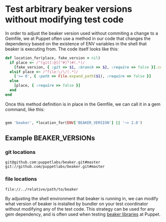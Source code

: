 # Test arbitrary beaker versions without modifying test code

In order to adjust the beaker version used without commiting a change to a Gemfile,
we at Puppet often use a method in our code that changes the dependency based on the
existence of ENV variables in the shell that beaker is executing from. The code
itself looks like this:

```ruby
def location_for(place, fake_version = nil)
  if place =~ /^(git[:@][^#]*)#(.*)/
    [fake_version, { :git => $1, :branch => $2, :require => false }].compact
  elsif place =~ /^file:\/\/(.*)/
    ['>= 0', { :path => File.expand_path($1), :require => false }]
  else
    [place, { :require => false }]
  end
end
```

Once this method definition is in place in the Gemfile, we can call it in a gem command, like
this:

```ruby

gem 'beaker', *location_for(ENV['BEAKER_VERSION'] || '~> 2.0')
```

## Example BEAKER_VERSIONs

### git locations

```
git@github.com:puppetlabs/beaker.git#master
git://github.com/puppetlabs/beaker.git#master
```

### file locations

```
file://../relative/path/to/beaker
```

By adjusting the shell environment that beaker is running in, we can modify what version of
beaker is installed by bundler on your test coordinator without modifying any of the test
code. This strategy can be used for any gem dependency, and is often used when testing
[beaker libraries](../concepts/beaker_libraries.md) at Puppet.
